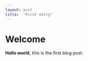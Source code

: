 ```yaml
---
layout: post
title:  "First entry"
---
```


# Welcome

**Hello world**, this is the first blog post.
